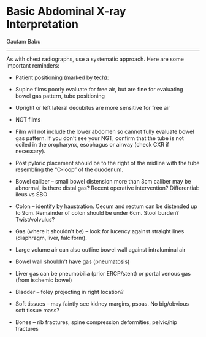# Basic Abdominal X-ray Interpretation

Gautam Babu

---

As with chest radiographs, use a systematic approach. Here are some
important reminders:

- Patient positioning (marked by tech):

<!-- -->

- Supine films poorly evaluate for free air, but are fine for
    evaluating bowel gas pattern, tube positioning

- Upright or left lateral decubitus are more sensitive for free air

<!-- -->

- NGT films

<!-- -->

- Film will not include the lower abdomen so cannot fully evaluate
    bowel gas pattern. If you don't see your NGT, confirm that the tube
    is not coiled in the oropharynx, esophagus or airway (check CXR if
    necessary).

- Post pyloric placement should be to the right of the midline with
    the tube resembling the “C-loop” of the duodenum.

<!-- -->

- Bowel caliber – small bowel distension more than 3cm caliber may be
    abnormal, is there distal gas? Recent operative intervention?
    Differential: ileus vs SBO

- Colon – identify by haustration. Cecum and rectum can be distended
    up to 9cm. Remainder of colon should be under 6cm. Stool burden?
    Twist/volvulus?

- Gas (where it shouldn't be) – look for lucency against straight
    lines (diaphragm, liver, falciform).

<!-- -->

- Large volume air can also outline bowel wall against intraluminal
    air

- Bowel wall shouldn't have gas (pneumatosis)

- Liver gas can be pneumobilia (prior ERCP/stent) or portal venous gas
    (from ischemic bowel)

<!-- -->

- Bladder – foley projecting in right location?

- Soft tissues – may faintly see kidney margins, psoas. No big/obvious
    soft tissue mass?

- Bones – rib fractures, spine compression deformities, pelvic/hip
    fractures

<!--
    <img src="output/media/image32.jpeg"
    style="width:3.02847in;height:2.85486in" />
-->
